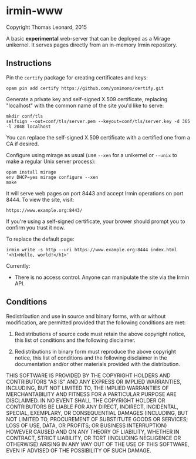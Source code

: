 irmin-www
=========

Copyright Thomas Leonard, 2015

A basic **experimental** web-server that can be deployed as a Mirage unikernel.
It serves pages directly from an in-memory Irmin repository.


Instructions
------------

Pin the `certify` package for creating certificates and keys:

```
opam pin add certify https://github.com/yomimono/certify.git
```

Generate a private key and self-signed X.509 certificate, replacing "localhost" with the common name of the site you'd like to serve:

```
mkdir conf/tls
selfsign --out=conf/tls/server.pem --keyout=conf/tls/server.key -d 365 -l 2048 localhost
```

You can replace the self-signed X.509 certificate with a certified one from a CA if desired.

Configure using mirage as usual (use `--xen` for a unikernel or `--unix` to make a regular Unix server process):

    opam install mirage
    env DHCP=yes mirage configure --xen
    make

It will serve web pages on port 8443 and accept Irmin operations on port 8444.
To view the site, visit:

    https://www.example.org:8443/

If you're using a self-signed certificate, your brower should prompt you to confirm you trust it now.

To replace the default page:

    irmin write -s http --uri https://www.example.org:8444 index.html '<h1>Hello, world!</h1>'

Currently:

- There is no access control. Anyone can manipulate the site via the Irmin API.


Conditions
----------

Redistribution and use in source and binary forms, with or without modification, are permitted provided that the following conditions are met:

1. Redistributions of source code must retain the above copyright notice, this list of conditions and the following disclaimer.

2. Redistributions in binary form must reproduce the above copyright notice, this list of conditions and the following disclaimer in the documentation and/or other materials provided with the distribution.

THIS SOFTWARE IS PROVIDED BY THE COPYRIGHT HOLDERS AND CONTRIBUTORS "AS IS" AND ANY EXPRESS OR IMPLIED WARRANTIES, INCLUDING, BUT NOT LIMITED TO, THE IMPLIED WARRANTIES OF MERCHANTABILITY AND FITNESS FOR A PARTICULAR PURPOSE ARE DISCLAIMED. IN NO EVENT SHALL THE COPYRIGHT HOLDER OR CONTRIBUTORS BE LIABLE FOR ANY DIRECT, INDIRECT, INCIDENTAL, SPECIAL, EXEMPLARY, OR CONSEQUENTIAL DAMAGES (INCLUDING, BUT NOT LIMITED TO, PROCUREMENT OF SUBSTITUTE GOODS OR SERVICES; LOSS OF USE, DATA, OR PROFITS; OR BUSINESS INTERRUPTION) HOWEVER CAUSED AND ON ANY THEORY OF LIABILITY, WHETHER IN CONTRACT, STRICT LIABILITY, OR TORT (INCLUDING NEGLIGENCE OR OTHERWISE) ARISING IN ANY WAY OUT OF THE USE OF THIS SOFTWARE, EVEN IF ADVISED OF THE POSSIBILITY OF SUCH DAMAGE.
